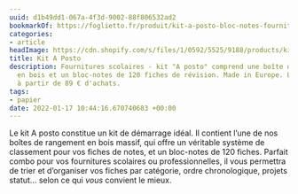 ```yaml
---
uuid: d1b49dd1-067a-4f3d-9002-88f806532ad2
bookmarkOf: https://foglietto.fr/produit/kit-a-posto-bloc-notes-fournitures-scolaires-papeterie-en-ligne-foglietto/
categories:
- article
headImage: https://cdn.shopify.com/s/files/1/0592/5525/9188/products/kitboitearecettesfogliettoideecadeauoriginale_f407cd33-6043-497f-b03d-c873cf49f07f_480x.webp?v=1654693863
title: Kit A Posto
description: Fournitures scolaires - kit "A posto" comprend une boîte de rangement
  en bois et un bloc-notes de 120 fiches de révision. Made in Europe. Livraison offerte
  à partir de 89 € d'achats.
tags:
- papier
date: 2022-01-17 10:44:16.670740683 +00:00
---
```


Le kit A posto constitue un kit de démarrage idéal. Il contient l’une de nos boîtes de rangement en bois massif, qui offre un véritable système de classement pour vos fiches de notes, et un bloc-notes de 120 fiches. Parfait combo pour vos fournitures scolaires ou professionnelles, il vous permettra de trier et d’organiser vos fiches par catégorie, ordre chronologique, projets statut… selon ce qui _vous_ convient le mieux.